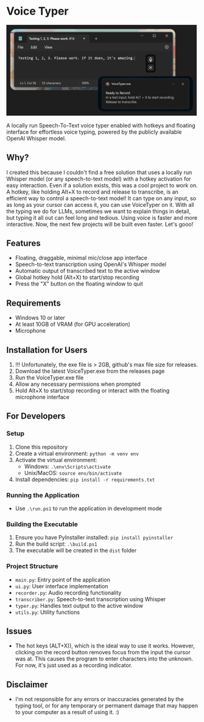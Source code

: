 # Voice Typer

<img src="./docs/ss.png" alt="Screenshot" style="max-width: 500px;">

A locally run Speech-To-Text voice typer enabled with hotkeys and floating interface for effortless voice typing, powered by the publicly available OpenAI Whisper model.

## Why?

I created this because I couldn't find a free solution that uses a locally run Whisper model (or any speech-to-text model) with a hotkey activation for easy interaction. Even if a solution exists, this was a cool project to work on. A hotkey, like holding Alt+X to record and release to transcribe, is an efficient way to control a speech-to-text model! It can type on any input, so as long as your cursor can access it, you can use VoiceTyper on it. With all the typing we do for LLMs, sometimes we want to explain things in detail, but typing it all out can feel long and tedious. Using voice is faster and more interactive. Now, the next few projects will be built even faster. Let's gooo!

## Features

- Floating, draggable, minimal mic/close app interface
- Speech-to-text transcription using OpenAI's Whisper model
- Automatic output of transcribed text to the active window
- Global hotkey hold (Alt+X) to start/stop recording
- Press the "X" button on the floating window to quit

## Requirements

- Windows 10 or later
- At least 10GB of VRAM (for GPU acceleration)
- Microphone

## Installation for Users

1. !!! Unfortunately, the exe file is > 2GB, github's max file size for releases.
2. Download the latest VoiceTyper.exe from the releases page
3. Run the VoiceTyper.exe file
4. Allow any necessary permissions when prompted
5. Hold Alt+X to start/stop recording or interact with the floating microphone interface

## For Developers

### Setup

1. Clone this repository
2. Create a virtual environment: `python -m venv env`
3. Activate the virtual environment:
   - Windows: `.\env\Scripts\activate`
   - Unix/MacOS: `source env/bin/activate`
4. Install dependencies: `pip install -r requirements.txt`

### Running the Application

- Use `.\run.ps1` to run the application in development mode

### Building the Executable

1. Ensure you have PyInstaller installed: `pip install pyinstaller`
2. Run the build script: `.\build.ps1`
3. The executable will be created in the `dist` folder

### Project Structure

- `main.py`: Entry point of the application
- `ui.py`: User interface implementation
- `recorder.py`: Audio recording functionality
- `transcriber.py`: Speech-to-text transcription using Whisper
- `typer.py`: Handles text output to the active window
- `utils.py`: Utility functions

## Issues

* The hot keys (ALT+X)), which is the ideal way to use it works. However, clicking on the record button removes focus from the input the cursor was at. This causes the program to enter characters into the unknown. For now, it's just used as a recording indicator.

## Disclaimer

* I'm not responsible for any errors or inaccuracies generated by the typing tool, or for any temporary or permanent damage that may happen to your computer as a result of using it. :)
